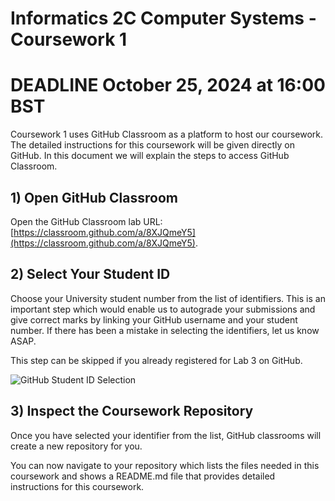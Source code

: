 # Informatics 2C Computer Systems - Coursework 1

# DEADLINE October 25, 2024 at 16:00 BST

Coursework 1 uses GitHub Classroom as a platform to host our coursework. The
detailed instructions for this coursework will be given directly on GitHub. In
this document we will explain the steps to access GitHub Classroom.

## 1) Open GitHub Classroom

Open the GitHub Classroom lab URL:
[https://classroom.github.com/a/8XJQmeY5](https://classroom.github.com/a/8XJQmeY5).

## 2) Select Your Student ID

Choose your University student number from the list of identifiers.  This is an
important step which would enable us to autograde your submissions and give
correct marks by linking your GitHub username and your student number. If there
has been a mistake in selecting the identifiers, let us know ASAP.

This step can be skipped if you already registered for Lab 3 on GitHub.

![GitHub Student ID Selection](img.md/Github_1.png)

## 3) Inspect the Coursework Repository

Once you have selected your identifier from the list, GitHub classrooms will
create a new repository for you.

You can now navigate to your repository which lists the files needed in this coursework
and shows a README.md file that provides detailed instructions for this coursework.
